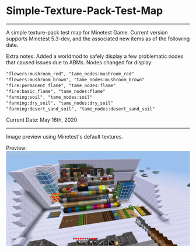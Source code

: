 # Simple-Texture-Pack-Test-Map
----

A simple texture-pack test map for Minetest Game.
Current version supports Minetest 5.3-dev, and the associated new items as of the following date.

Extra notes:
Added a worldmod to safely display a few problematic nodes that caused issues due to ABMs.
Nodes changed for display:
```
"flowers:mushroom_red", "tame_nodes:mushroom_red"
"flowers:mushroom_brown", "tame_nodes:mushroom_brown"
"fire:permanent_flame", "tame_nodes:flame"
"fire:basic_flame", "tame_nodes:flame"
"farming:soil", "tame_nodes:soil"
"farming:dry_soil", "tame_nodes:dry_soil"
"farming:desert_sand_soil", "tame_nodes:desert_sand_soil"
```


Current Date:
May 16th, 2020

----
Image preview using Minetest's default textures.

Preview:
![Screenshot](screenshot.png)
